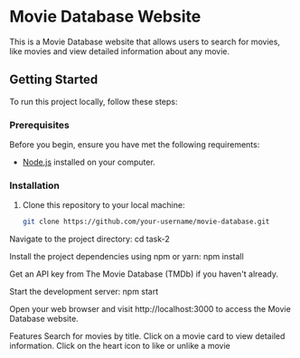 # Movie Database Website

This is a Movie Database website that allows users to search for movies, like movies and view detailed information about any movie.

## Getting Started

To run this project locally, follow these steps:

### Prerequisites

Before you begin, ensure you have met the following requirements:

- [Node.js](https://nodejs.org/) installed on your computer.

### Installation

1. Clone this repository to your local machine:

   ```bash
   git clone https://github.com/your-username/movie-database.git

Navigate to the project directory:
cd task-2

Install the project dependencies using npm or yarn:
npm install

Get an API key from The Movie Database (TMDb) if you haven't already.

Start the development server:
npm start

Open your web browser and visit http://localhost:3000 to access the Movie Database website.

Features
Search for movies by title.
Click on a movie card to view detailed information.
Click on the heart icon to like or unlike a movie
